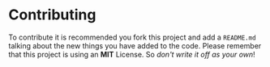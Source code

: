 # Contributing
To contribute it is recommended you fork this project and add a `README.md` talking about the new things you have added to the code. Please remember that this project is using an **MIT** License. So *don't write it off as your own*!
